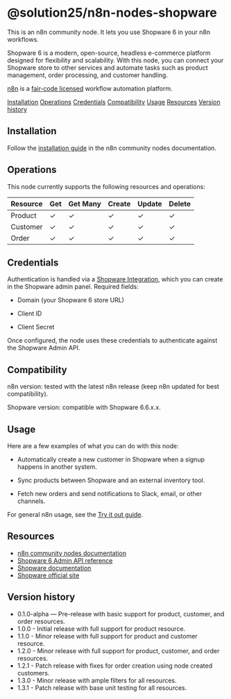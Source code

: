 # @solution25/n8n-nodes-shopware

This is an n8n community node. It lets you use Shopware 6 in your n8n workflows.

Shopware 6 is a modern, open-source, headless e-commerce platform designed for flexibility and scalability. With this node, you can connect your Shopware store to other services and automate tasks such as product management, order processing, and customer handling.

[n8n](https://n8n.io/) is a [fair-code licensed](https://docs.n8n.io/reference/license/) workflow automation platform.

[Installation](#installation)
[Operations](#operations)
[Credentials](#credentials)
[Compatibility](#compatibility)
[Usage](#usage)
[Resources](#resources)
[Version history](#version-history)

## Installation

Follow the [installation guide](https://docs.n8n.io/integrations/community-nodes/installation/) in the n8n community nodes documentation.

## Operations

This node currently supports the following resources and operations:

| Resource | Get | Get Many | Create | Update | Delete |
|----------|-----|----------|--------|--------|--------|
| Product  |  ✓  |     ✓    |    ✓   |    ✓   |    ✓   |
| Customer |  ✓  |     ✓    |    ✓   |    ✓   |    ✓   |
| Order    |  ✓  |     ✓    |    ✓   |    ✓   |    ✓   |

## Credentials

Authentication is handled via a [Shopware Integration](https://docs.shopware.com/en/shopware-6-en/settings/system/integrationen), which you can create in the Shopware admin panel.
Required fields:

* Domain (your Shopware 6 store URL)

* Client ID

* Client Secret

Once configured, the node uses these credentials to authenticate against the Shopware Admin API.

## Compatibility

n8n version: tested with the latest n8n release (keep n8n updated for best compatibility).

Shopware version: compatible with Shopware 6.6.x.x.

## Usage

Here are a few examples of what you can do with this node:

* Automatically create a new customer in Shopware when a signup happens in another system.

* Sync products between Shopware and an external inventory tool.

* Fetch new orders and send notifications to Slack, email, or other channels.

For general n8n usage, see the [Try it out guide](https://docs.n8n.io/try-it-out/).

## Resources

* [n8n community nodes documentation](https://docs.n8n.io/integrations/#community-nodes)
* [Shopware 6 Admin API reference](https://shopware.stoplight.io/docs/admin-api/twpxvnspkg3yu-quick-start-guide)
* [Shopware documentation](https://docs.shopware.com)
* [Shopware official site](https://www.shopware.com)

## Version history

* 0.1.0-alpha — Pre-release with basic support for product, customer, and order resources.
* 1.0.0 - Initial release with full support for product resource.
* 1.1.0 - Minor release with full support for product and customer resource.
* 1.2.0 - Minor release with full support for product, customer, and order resources.
* 1.2.1 - Patch release with fixes for order creation using node created customers.
* 1.3.0 - Minor release with ample filters for all resources.
* 1.3.1 - Patch release with base unit testing for all resources.
